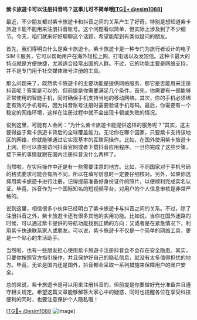 **紫卡旅遊卡可以注册抖音吗？这事儿可不简单哦[[TG💪+ @esim1088](https://t.me/s/esim1088)]**

最近，不少朋友都对紫卡旅遊卡和抖音之间的关系产生了好奇，特别是想知道紫卡旅遊卡能不能用来注册抖音账号。这个问题看似简单，但实际上涉及到了不少细节。今天，咱们就来好好聊聊这个话题，希望能帮到有类似疑问的朋友。

首先，我们得明白什么是紫卡旅遊卡。紫卡旅遊卡是一种专门为旅行者设计的电子SIM卡服务，它可以帮助用户在海外轻松上网、打电话以及发短信。这种卡最大的特点就是方便快捷，尤其适合经常出国的人群。不过，它的功能主要是网络支持，并不是专门用于社交媒体账号注册的工具。

那么问题来了，既然紫卡旅遊卡的主要功能是提供网络服务，那它是否能用来注册抖音呢？答案是可以的，但前提是你需要满足几个条件。首先，你需要有一部能够正常使用的智能手机，同时确保手机支持当地的移动网络。其次，你的手机必须绑定有效的手机号码，因为抖音账号注册时需要验证手机号码。最后，你需要有一个稳定的网络环境，这样在注册过程中就不会出现卡顿或失败的情况。

说到这里，可能有人会问：“为什么紫卡旅遊卡能提供这样的服务呢？”其实，这主要得益于紫卡旅遊卡背后的全球覆盖能力。无论你在哪个国家，只要紫卡支持该地区的网络，你就能够通过它实现基本的互联网操作。比如，在国外使用紫卡旅遊卡上网，你可以直接访问抖音官网或者下载抖音应用程序。一旦你完成了这些步骤，接下来的事情就跟在国内注册抖音没什么两样了。

当然啦，在实际操作中还是有一些需要注意的地方。比如，不同国家对于手机号码的格式要求可能会有所不同，所以在填写信息时一定要仔细核对。另外，如果你选择用紫卡旅遊卡进行注册，记得提前准备好身份证件的照片，以便顺利完成实名认证。毕竟，抖音作为一个国际知名的短视频平台，对用户的个人信息审核是非常严格的。

说到这里，相信很多小伙伴已经明白了紫卡旅遊卡与抖音之间的关系。不过，除了注册抖音之外，紫卡旅遊卡还有很多其他的实用功能。比如说，当你在国外迷路的时候，可以通过紫卡提供的导航功能找到正确的方向；又或者是在紧急情况下，利用紫卡快速联系家人或朋友。可以说，紫卡旅遊卡不仅是一个简单的网络工具，更是一个贴心的生活助手。

当然啦，也有一些朋友担心使用紫卡旅遊卡注册抖音会不会存在安全隐患。其实，只要你按照官方指引操作，并且保护好自己的隐私信息，就没有太多值得担忧的地方。毕竟，无论是国内还是国外，抖音都会采取一系列措施来保障用户的账户安全。

总的来说，紫卡旅遊卡是可以用来注册抖音的，但前提是你要做好充分准备并且遵守相关规定。希望这篇文章能够解答大家心中的疑惑，同时也提醒各位在享受科技便利的同时，也要注意保护个人隐私哦！

[[TG💪+ @esim1088](https://t.me/s/esim1088) ![Image](https://i.postimg.cc/4NQfJmqS/Snipaste-2025-05-13-00-14-12.png)]